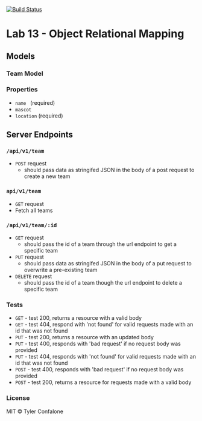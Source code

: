 [![Build Status](https://travis-ci.com/Confalone/13-object-relational-mapping.svg?branch=master)](https://travis-ci.com/Confalone/13-object-relational-mapping)

# Lab 13 - Object Relational Mapping

## Models

### Team Model

### Properties
  * `name ` (required)
  * `mascot`
  * `location` (required)

## Server Endpoints
### `/api/v1/team`
* `POST` request
  * should pass data as stringifed JSON in the body of a post request to create a new team
### `api/v1/team`
* `GET` request
* Fetch all teams
### `/api/v1/team/:id`
* `GET` request
  * should pass the id of a team through the url endpoint to get a specific team
* `PUT` request
  * should pass data as stringifed JSON in the body of a put request to overwrite a pre-existing team
* `DELETE` request
  * should pass the id of a team though the url endpoint to delete a specific team

### Tests
 * `GET` - test 200, returns a resource with a valid body
 * `GET` - test 404, respond with 'not found' for valid requests made with an id that was not found
 * `PUT` - test 200, returns a resource with an updated body
 * `PUT` - test 400, responds with 'bad request' if no request body was provided
 * `PUT` - test 404, responds with 'not found' for valid requests made with an id that was not found
 * `POST` - test 400, responds with 'bad request' if no request body was provided
 * `POST` - test 200, returns a resource for requests made with a valid body


### License

MIT © Tyler Confalone